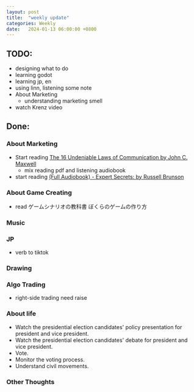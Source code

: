 ```yaml
---
layout: post
title:  "weekly update"
categories: Weekly
date:   2024-01-13 06:00:00 +0800
---
```


## TODO:
* designing what to do
* learning godot
* learning jp, en
* using linn, listening some note
* About Marketing
  * understanding marketing smell
* watch Krenz video

## Done:

### About Marketing
* Start reading  [The 16 Undeniable Laws of Communication by John C. Maxwell](https://www.youtube.com/watch?v=SaAPYWVbg3U)
  * mix reading pdf and listening audiobook
* start reading  [(Full Audiobook) - Expert Secrets: by Russell Brunson ](https://www.youtube.com/watch?v=1XDK7ciT0xQ)

### About Game Creating
* read ゲームシナリオの教科書 ぼくらのゲームの作り方

### Music

### JP
* verb to tiktok

### Drawing

### Algo Trading
* right-side trading need raise 

### About life
* Watch the presidential election candidates' policy presentation for president and vice president.
* Watch the presidential election candidates' debate for president and vice president.
* Vote.
* Monitor the voting process.
* Understand civil movements.

### Other Thoughts

